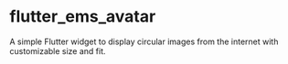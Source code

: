 # flutter_ems_avatar
A simple Flutter widget to display circular images from the internet with customizable size and fit.
